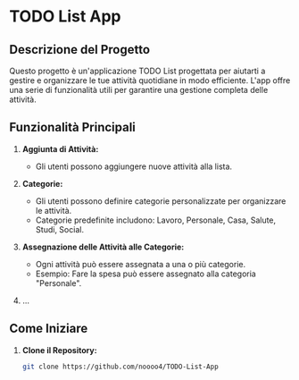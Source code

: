 # TODO List App

## Descrizione del Progetto

Questo progetto è un'applicazione TODO List progettata per aiutarti a gestire e organizzare le tue attività quotidiane in modo efficiente. L'app offre una serie di funzionalità utili per garantire una gestione completa delle attività.

## Funzionalità Principali

1. **Aggiunta di Attività:**
   - Gli utenti possono aggiungere nuove attività alla lista.

2. **Categorie:**
   - Gli utenti possono definire categorie personalizzate per organizzare le attività.
   - Categorie predefinite includono: Lavoro, Personale, Casa, Salute, Studi, Social.

3. **Assegnazione delle Attività alle Categorie:**
   - Ogni attività può essere assegnata a una o più categorie.
   - Esempio: Fare la spesa può essere assegnato alla categoria "Personale".

4. ...

## Come Iniziare

1. **Clone il Repository:**
   ```bash
   git clone https://github.com/noooo4/TODO-List-App
